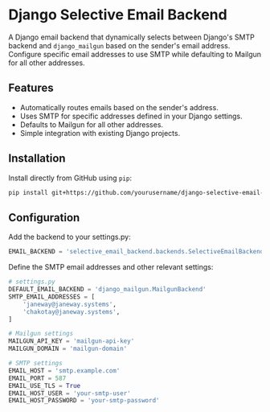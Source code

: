 # Django Selective Email Backend

A Django email backend that dynamically selects between Django's SMTP backend and `django_mailgun` based on the sender's email address. Configure specific email addresses to use SMTP while defaulting to Mailgun for all other addresses.

## Features
- Automatically routes emails based on the sender's address.
- Uses SMTP for specific addresses defined in your Django settings.
- Defaults to Mailgun for all other addresses.
- Simple integration with existing Django projects.

## Installation

Install directly from GitHub using `pip`:

```bash
pip install git+https://github.com/yourusername/django-selective-email-backend.git
```

## Configuration

Add the backend to your settings.py:

```python
EMAIL_BACKEND = 'selective_email_backend.backends.SelectiveEmailBackend'
```

Define the SMTP email addresses and other relevant settings:


```python
# settings.py
DEFAULT_EMAIL_BACKEND = 'django_mailgun.MailgunBackend'
SMTP_EMAIL_ADDRESSES = [
    'janeway@janeway.systems',
    'chakotay@janeway.systems',
]

# Mailgun settings
MAILGUN_API_KEY = 'mailgun-api-key'
MAILGUN_DOMAIN = 'mailgun-domain'

# SMTP settings
EMAIL_HOST = 'smtp.example.com'
EMAIL_PORT = 587
EMAIL_USE_TLS = True
EMAIL_HOST_USER = 'your-smtp-user'
EMAIL_HOST_PASSWORD = 'your-smtp-password'

```